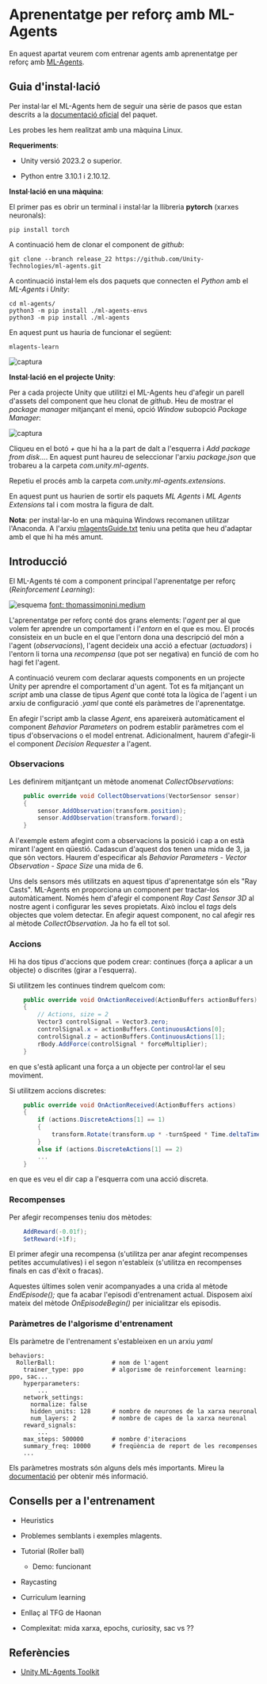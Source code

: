 # Aprenentatge per reforç amb ML-Agents

En aquest apartat veurem com entrenar agents amb aprenentatge per reforç amb [ML-Agents](https://github.com/Unity-Technologies/ml-agents).

## Guia d'instal·lació

Per instal·lar el ML-Agents hem de seguir una sèrie de pasos que estan descrits a la [documentació oficial](https://github.com/Unity-Technologies/ml-agents/blob/develop/docs/Installation.md) del paquet.

Les probes les hem realitzat amb una màquina Linux.

**Requeriments**:

- Unity versió 2023.2 o superior.

- Python entre 3.10.1 i 2.10.12.

**Instal·lació en una màquina**:

El primer pas es obrir un terminal i instal·lar la llibreria **pytorch** (xarxes neuronals):

```
pip install torch
```

A continuació hem de clonar el component de *github*:

```
git clone --branch release_22 https://github.com/Unity-Technologies/ml-agents.git
```

A continuació instal·lem els dos paquets que connecten el *Python* amb el *ML-Agents* i *Unity*:

```
cd ml-agents/
python3 -m pip install ./ml-agents-envs
python3 -m pip install ./ml-agents
```

En aquest punt us hauria de funcionar el següent:

```
mlagents-learn
```

![captura](mlagents-learn.png)


**Instal·lació en el projecte Unity**:

Per a cada projecte Unity que utilitzi el ML-Agents heu d'afegir un parell d'assets del component que heu clonat de *github*. Heu de mostrar el *package manager* mitjançant el menú, opció *Window* subopció *Package Manager*:

![captura](package-manager.png)

Cliqueu en el botó *+* que hi ha a la part de dalt a l'esquerra i *Add package from disk...*. En aquest punt haureu de seleccionar l'arxiu *package.json* que trobareu a la carpeta *com.unity.ml-agents*.

Repetiu el procés amb la carpeta *com.unity.ml-agents.extensions*. 

En aquest punt us haurien de sortir els paquets *ML Agents* i *ML Agents Extensions* tal i com mostra la figura de dalt.

**Nota**: per instal·lar-lo en una màquina Windows recomanen utilitzar l'Anaconda. A l'arxiu [mlagentsGuide.txt](mlagentsGuide.txt) teniu una petita que heu d'adaptar amb el que hi ha més amunt.


## Introducció

El ML-Agents té com a component principal l'aprenentatge per reforç (*Reinforcement Learning*):

![esquema](rl.png)
[font: thomassimonini.medium](https://thomassimonini.medium.com/q-learning-lets-create-an-autonomous-taxi-part-2-2-8cbafa19d7f5)

L'aprenentatge per reforç conté dos grans elements: l'*agent* per al que volem fer aprendre un comportament i l'*entorn* en el que es mou. El procés consisteix en un bucle en el que l'entorn dona una descripció del món a l'agent (*observacions*), l'agent decideix una acció a efectuar (*actuadors*) i l'entorn li torna una *recompensa* (que pot ser negativa) en funció de com ho hagi fet l'agent.

A continuació veurem com declarar aquests components en un projecte Unity per aprendre el comportament d'un agent. Tot es fa mitjançant un *script* amb una classe de tipus *Agent* que conté tota la lògica de l'agent i un arxiu de configuració *.yaml* que conté els paràmetres de l'aprenentatge.

En afegir l'script amb la classe *Agent*, ens apareixerà automàticament el component *Behavior Parameters* on podrem establir paràmetres com el tipus d'observacions o el model entrenat. Adicionalment, haurem d'afegir-li el component *Decision Requester* a l'agent.

### Observacions

Les definirem mitjantçant un mètode anomenat *CollectObservations*:

```c#
    public override void CollectObservations(VectorSensor sensor)
    {
        sensor.AddObservation(transform.position);
        sensor.AddObservation(transform.forward);
    }
```

A l'exemple estem afegint com a observacions la posició i cap a on està mirant l'agent en qüestió. Cadascun d'aquest dos tenen una mida de 3, ja que són vectors. Haurem d'especificar als *Behavior Parameters - Vector Observation - Space Size* una mida de 6.

Uns dels sensors més utilitzats en aquest tipus d'aprenentatge són els "Ray Casts". ML-Agents en proporciona un component per tractar-los automàticament. Només hem d'afegir el component *Ray Cast Sensor 3D* al nostre agent i configurar les seves propietats. Això inclou el *tags* dels objectes que volem detectar. En afegir aquest component, no cal afegir res al mètode *CollectObservation*. Ja ho fa ell tot sol.

### Accions

Hi ha dos tipus d'accions que podem crear: continues (força a aplicar a un objecte) o discrites (girar a l'esquerra).

Si utilitzem les continues tindrem quelcom com:
```c#
    public override void OnActionReceived(ActionBuffers actionBuffers)
    {
        // Actions, size = 2
        Vector3 controlSignal = Vector3.zero;
        controlSignal.x = actionBuffers.ContinuousActions[0];
        controlSignal.z = actionBuffers.ContinuousActions[1];
        rBody.AddForce(controlSignal * forceMultiplier);
    }
```
en que s'està aplicant una força a un objecte per control·lar el seu moviment.

Si utilitzem accions discretes:
```c#
    public override void OnActionReceived(ActionBuffers actions)
    {
        if (actions.DiscreteActions[1] == 1)
        {
            transform.Rotate(transform.up * -turnSpeed * Time.deltaTime);
        } 
        else if (actions.DiscreteActions[1] == 2)
        ...
    }
```
en que es veu el dir cap a l'esquerra com una acció discreta.


### Recompenses

Per afegir recompenses teniu dos mètodes:
```c#
    AddReward(-0.01f);
    SetReward(+1f);
```

El primer afegir una recompensa (s'utilitza per anar afegint recompenses petites accumulatives) i el segon n'estableix (s'utilitza en recompenses finals en cas d'èxit o fracas).

Aquestes últimes solen venir acompanyades a una crida al mètode *EndEpisode();* que fa acabar l'episodi d'entrenament actual. Disposem així mateix del mètode *OnEpisodeBegin()* per inicialitzar els episodis.

### Paràmetres de l'algorisme d'entrenament

Els paràmetre de l'entrenament s'estableixen en un arxiu *yaml*

```
behaviors:
  RollerBall:                # nom de l'agent            
    trainer_type: ppo        # algorisme de reinforcement learning: ppo, sac...
    hyperparameters:
        ...
    network_settings:
      normalize: false
      hidden_units: 128      # nombre de neurones de la xarxa neuronal
      num_layers: 2          # nombre de capes de la xarxa neuronal
    reward_signals:
        ...
    max_steps: 500000        # nombre d'iteracions
    summary_freq: 10000      # freqüència de report de les recompenses
    ...
```

Els paràmetres mostrats són alguns dels més importants. Mireu la [documentació](https://unity-technologies.github.io/ml-agents/Training-Configuration-File/) per obtenir més informació.

## Consells per a l'entrenament

- Heuristics

- Problemes semblants i exemples mlagents.

- Tutorial (Roller ball)
  - Demo: funcionant

- Raycasting

- Curriculum learning

- Enllaç al TFG de Haonan

- Complexitat: mida xarxa, epochs, curiosity, sac vs ??

## Referències

- [Unity ML-Agents Toolkit](https://github.com/Unity-Technologies/ml-agents)
